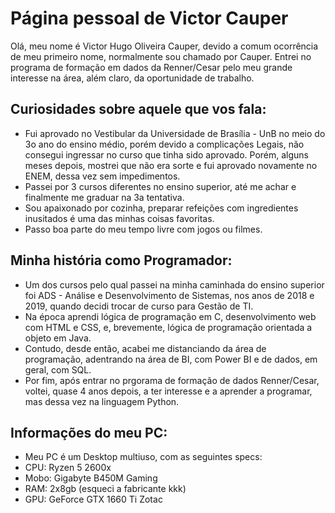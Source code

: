 # Página pessoal de Victor Cauper
Olá, meu nome é Victor Hugo Oliveira Cauper, devido a comum ocorrência de meu primeiro nome, normalmente
sou chamado por Cauper. Entrei no programa de formação em dados da Renner/Cesar pelo meu grande interesse na área, além
claro, da oportunidade de trabalho.

## Curiosidades sobre aquele que vos fala:
- Fui aprovado no Vestibular da Universidade de Brasília - UnB no meio do 3o ano do ensino médio, porém devido a complicações
Legais, não consegui ingressar no curso que tinha sido aprovado. Porém, alguns meses depois, mostrei que não era sorte e fui
aprovado novamente no ENEM, dessa vez sem impedimentos.
- Passei por 3 cursos diferentes no ensino superior, até me achar e finalmente me graduar na 3a tentativa.
- Sou apaixonado por cozinha, preparar refeições com ingredientes inusitados é uma das minhas coisas favoritas.
- Passo boa parte do meu tempo livre com jogos ou filmes.

## Minha história como Programador:
- Um dos cursos pelo qual passei na minha caminhada do ensino superior foi ADS - Análise e Desenvolvimento de Sistemas, nos
anos de 2018 e 2019, quando decidi trocar de curso para Gestão de TI.
- Na época aprendi lógica de programação em C, desenvolvimento web com HTML e CSS, e, brevemente, lógica de programação orientada a objeto em Java.
- Contudo, desde então, acabei me distanciando da área de programação, adentrando na área de BI, com Power BI e de dados, em
geral, com SQL.
- Por fim, após entrar no prgorama de formação de dados Renner/Cesar, voltei, quase 4 anos depois, a ter interesse e a 
aprender a programar, mas dessa vez na linguagem Python.
## Informações do meu PC:
- Meu PC é um Desktop multiuso, com as seguintes specs:
 - CPU: Ryzen 5 2600x
 - Mobo: Gigabyte B450M Gaming
 - RAM: 2x8gb (esqueci a fabricante kkk)
 - GPU: GeForce GTX 1660 Ti Zotac

